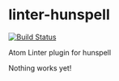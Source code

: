 linter-hunspell
===============

[![Build Status](https://img.shields.io/travis/yitzchak/linter-hunspell.svg?style=flat-square)](https://travis-ci.org/yitzchak/linter-hunspell)

Atom Linter plugin for hunspell

Nothing works yet!
